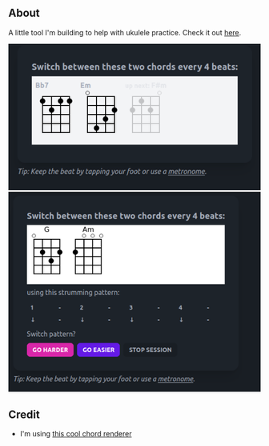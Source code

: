 ## About

A little tool I'm building to help with ukulele practice. Check it out [here](https://chords.koljapluemer.com/).

![screenshot of chord practice](/s1.png)
![screenshot of strumming pattern practice](/s2.png)

## Credit

- I'm using [this cool chord renderer](https://github.com/pianosnake/uke-chord)